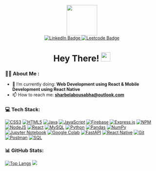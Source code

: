 <div id="header" align="center">
  <img src="https://media.giphy.com/media/M9gbBd9nbDrOTu1Mqx/giphy.gif" width="100"/>
</div>
<div id="badges" align="center">
  <a href="https://www.linkedin.com/in/sharbelabousabha/">
    <img src="https://img.shields.io/badge/LinkedIn-blue?style=for-the-badge&logo=linkedin&logoColor=white" alt="LinkedIn Badge"/>
  </a>
  <a href="https://leetcode.com/sharbelxo/">
    <img src="https://img.shields.io/badge/Leetcode-yellow?style=for-the-badge&logo=leetcode&logoColor=white" alt="Leetcode Badge"/>
  </a>
</div>
<div id="badges" align="center">
  <img src="https://komarev.com/ghpvc/?username=sharbelxo&style=flat-square&color=blue" alt=""/>
  <h1>
    Hey There!
    <img src="https://media.giphy.com/media/hvRJCLFzcasrR4ia7z/giphy.gif" width="30px"/>
  </h1>
</div>

### :technologist: About Me :
- 🌱 I’m currently doing: **Web Development using React & Mobile Development using React Native**
- 📫 How to reach me: **sharbelabousabha@outlook.com**  

### 💻 Tech Stack:
[![CSS3](https://img.shields.io/badge/css3-%231572B6.svg?style=flat&logo=css3&logoColor=white)](https://www.w3.org/Style/CSS/Overview.en.html)
[![HTML5](https://img.shields.io/badge/html5-%23E34F26.svg?style=flat&logo=html5&logoColor=white)](https://html.spec.whatwg.org/)
[![Java](https://img.shields.io/badge/java-%23ED8B00.svg?style=flat&logo=java&logoColor=white)](https://www.java.com/)
[![JavaScript](https://img.shields.io/badge/javascript-%23323330.svg?style=flat&logo=javascript&logoColor=%23F7DF1E)](https://developer.mozilla.org/en-US/docs/Web/JavaScript)
[![Firebase](https://img.shields.io/badge/firebase-%23039BE5.svg?style=flat&logo=firebase)](https://firebase.google.com/)
[![Express.js](https://img.shields.io/badge/express.js-%23404d59.svg?style=flat&logo=express&logoColor=%2361DAFB)](https://expressjs.com/)
[![NPM](https://img.shields.io/badge/NPM-%23000000.svg?style=flat&logo=npm&logoColor=white)](https://www.npmjs.com/)
[![NodeJS](https://img.shields.io/badge/node.js-6DA55F?style=flat&logo=node.js&logoColor=white)](https://nodejs.org/)
[![React](https://img.shields.io/badge/react-%2320232a.svg?style=flat&logo=react&logoColor=%2361DAFB)](https://reactjs.org/)
[![MySQL](https://img.shields.io/badge/mysql-%2300f.svg?style=flat&logo=mysql&logoColor=white)](https://www.mysql.com/)
[![Python](https://img.shields.io/badge/python-%233776AB.svg?style=flat&logo=python&logoColor=white)](https://www.python.org/)
[![Pandas](https://img.shields.io/badge/pandas-%23150458.svg?style=flat&logo=pandas&logoColor=white)](https://pandas.pydata.org/)
[![NumPy](https://img.shields.io/badge/numpy-%23013243.svg?style=flat&logo=numpy&logoColor=white)](https://numpy.org/)
[![Jupyter Notebook](https://img.shields.io/badge/jupyter-%23F37626.svg?style=flat&logo=jupyter&logoColor=white)](https://jupyter.org/)
[![Google Colab](https://img.shields.io/badge/google%20colab-%23F9AB00.svg?style=flat&logo=google-colab&logoColor=white)](https://colab.research.google.com/)
[![FastAPI](https://img.shields.io/badge/fastapi-%23000000.svg?style=flat&logo=fastapi&logoColor=white)](https://fastapi.tiangolo.com/)
[![React Native](https://img.shields.io/badge/react%20native-%2320232a.svg?style=flat&logo=react&logoColor=%2361DAFB)](https://reactnative.dev/)
[![Git](https://img.shields.io/badge/git-%23F05032.svg?style=flat&logo=git&logoColor=white)](https://git-scm.com/)
[![Postman](https://img.shields.io/badge/postman-%23FF6C37.svg?style=flat&logo=postman&logoColor=white)](https://www.postman.com/)
[![SQL](https://img.shields.io/badge/sql-%2300f.svg?style=flat&logo=sql&logoColor=white)](https://en.wikipedia.org/wiki/SQL)

### 📊 GitHub Stats:
[![Top Langs](https://github-readme-stats.vercel.app/api/top-langs/?username=sharbelxo&layout=compact&theme=vision-friendly-dark)](https://github.com/anuraghazra/github-readme-stats) ![](https://github-readme-stats.vercel.app/api?username=sharbelxo&theme=vision-friendly-dark&hide_border=false&include_all_commits=true&count_private=true)<br/>
